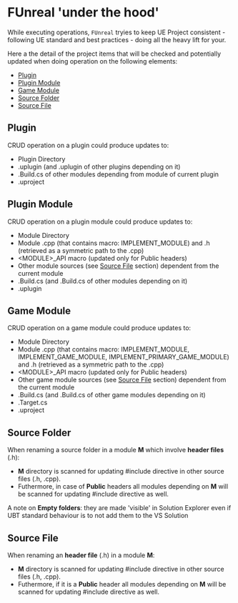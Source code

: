 # FUnreal 'under the hood'

While executing operations, `FUnreal` tryies to keep UE Project consistent - following UE standard and best practices - doing all the heavy lift for your. 

Here a the detail of the project items that will be checked and potentially updated when doing operation on the following elements:
* [Plugin](#plugin)
* [Plugin Module](#plugin-module)
* [Game Module](#game-module)
* [Source Folder](#source-folder)
* [Source File](#source-file)

## Plugin
CRUD operation on a plugin could produce updates to:
* Plugin Directory
* .uplugin (and .uplugin of other plugins depending on it) 
* .Build.cs of other modules depending from module of current plugin
* .uproject

## Plugin Module
CRUD operation on a plugin module could produce updates to:
* Module Directory
* Module .cpp (that contains macro: IMPLEMENT_MODULE) and .h (retrieved as a symmetric path to the .cpp)
* \<MODULE\>_API macro (updated only for Public headers)
* Other module sources (see [Source File](#source-file) section) dependent from the current module
* .Build.cs (and .Build.cs of other modules depending on it) 
* .uplugin

## Game Module
CRUD operation on a game module could produce updates to:
* Module Directory
* Module .cpp (that contains macro: IMPLEMENT_MODULE, IMPLEMENT_GAME_MODULE, IMPLEMENT_PRIMARY_GAME_MODULE) and .h (retrieved as a symmetric path to the .cpp)
* \<MODULE\>_API macro (updated only for Public headers) 
* Other game module sources (see [Source File](#source-file) section) dependent from the current module
* .Build.cs (and .Build.cs of other game modules depending on it) 
* .Target.cs
* .uproject

## Source Folder
When renaming a source folder in a module **M** which involve **header files** (.h):
* **M** directory is scanned for updating #include directive in other source files (.h, .cpp). 
* Futhermore, in case of **Public** headers all modules depending on **M** will be scanned for updating #include directive as well.

A note on **Empty folders**: they are made 'visible' in Solution Explorer even if UBT standard behaviour is to not add them to the VS Solution

## Source File
When renaming an **header file** (.h) in a module **M**:
* **M** directory is scanned for updating #include directive in other source files (.h, .cpp). 
* Futhermore, if it is a **Public** header all modules depending on **M** will be scanned for updating #include directive as well.
